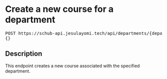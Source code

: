 # Create a new course for a department

<pre id='liveapi-code'>POST https://schub-api.jesulayomi.tech/api/departments/{department_id}/courses
{}</pre>

## Description
This endpoint creates a new course associated with the specified department.
